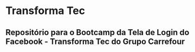 # Transforma Tec

## Repositório para o Bootcamp da Tela de Login do Facebook - Transforma Tec do Grupo Carrefour
